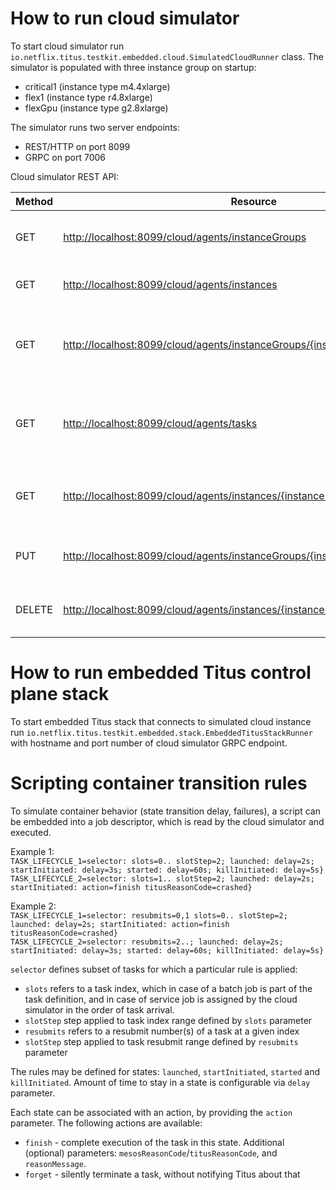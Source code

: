 # How to run cloud simulator

To start cloud simulator run `io.netflix.titus.testkit.embedded.cloud.SimulatedCloudRunner` class. The simulator is
populated with three instance group on startup:
* critical1 (instance type m4.4xlarge)
* flex1 (instance type r4.8xlarge)
* flexGpu (instance type g2.8xlarge)

The simulator runs two server endpoints:
* REST/HTTP on port 8099 
* GRPC on port 7006

Cloud simulator REST API:

|Method   |Resource|Description|
|---------|--------|-----------|
|GET      | [http://localhost:8099/cloud/agents/instanceGroups](http://localhost:8099/cloud/agents/instanceGroups) | Returns agent instance groups. |
|GET      | [http://localhost:8099/cloud/agents/instances](http://localhost:8099/cloud/agents/instances) | Returns agent instances. |
|GET      | [http://localhost:8099/cloud/agents/instanceGroups/{instanceGroupId}/instances](http://localhost:8099/cloud/agents/instanceGroups/{instanceGroupId}/instances) | Returns agent instances of an instance group. |
|GET      | [http://localhost:8099/cloud/agents/tasks](http://localhost:8099/cloud/agents/tasks) | Returns all tasks running in the simulated cloud. |
|GET      | [http://localhost:8099/cloud/agents/instances/{instanceId}/tasks](http://localhost:8099/cloud/agents/instances/{instanceId}/tasks) | Returns all tasks running on an agent instance. |
|PUT      | [http://localhost:8099/cloud/agents/instanceGroups/{instanceGroupId}/capacity](http://localhost:8099/cloud/agents/instanceGroups/{instanceGroupId}/capacity) | Changes instance group capacity. | 
|DELETE   | [http://localhost:8099/cloud/agents/instances/{instanceId}](http://localhost:8099/cloud/agents/instances/{instanceId}) | An agent instance terminate and shrink. | 

# How to run embedded Titus control plane stack

To start embedded Titus stack that connects to simulated cloud instance run `io.netflix.titus.testkit.embedded.stack.EmbeddedTitusStackRunner` 
with hostname and port number of cloud simulator GRPC endpoint.

# Scripting container transition rules

To simulate container behavior (state transition delay, failures), a script can be embedded into a job descriptor,
which is read by the cloud simulator and executed.

Example 1:  
`TASK_LIFECYCLE_1=selector: slots=0.. slotStep=2; launched: delay=2s; startInitiated: delay=3s; started: delay=60s; killInitiated: delay=5s}`  
`TASK_LIFECYCLE_2=selector: slots=1.. slotStep=2; launched: delay=2s; startInitiated: action=finish titusReasonCode=crashed}`  

Example 2:  
`TASK_LIFECYCLE_1=selector: resubmits=0,1 slots=0.. slotStep=2; launched: delay=2s; startInitiated: action=finish titusReasonCode=crashed}`  
`TASK_LIFECYCLE_2=selector: resubmits=2..; launched: delay=2s; startInitiated: delay=3s; started: delay=60s; killInitiated: delay=5s}`  


`selector` defines subset of tasks for which a particular rule is applied:
* `slots` refers to a task index, which in case of a batch
job is part of the task definition, and in case of service job is assigned by the cloud simulator in the order of task arrival.
* `slotStep` step applied to task index range defined by `slots` parameter
* `resubmits` refers to a resubmit number(s) of a task at a given index
* `slotStep` step applied to task resubmit range defined by `resubmits` parameter

The rules may be defined for states: `launched`, `startInitiated`, `started` and `killInitiated`. Amount of time to stay
in a state is configurable via `delay` parameter.

Each state can be associated with an action, by providing the `action` parameter. The following actions are available:
* `finish` - complete execution of the task in this state. Additional (optional) parameters: `mesosReasonCode`/`titusReasonCode`, and `reasonMessage`.   
* `forget` - silently terminate a task, without notifying Titus about that  
